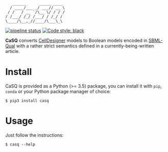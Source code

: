 ```
   ______      _____ ____ 
  / ____/___ _/ ___// __ \
 / /   / __ `/\__ \/ / / /
/ /___/ /_/ /___/ / /_/ / 
\____/\__,_//____/\___\_\ 
```

[![pipeline status](https://gitlab.inria.fr/soliman/sbgnpd2sbmlq/badges/master/pipeline.svg)](https://gitlab.inria.fr/soliman/sbgnpd2sbmlq/commits/master)
[![Code style: black](https://img.shields.io/badge/code%20style-black-000000.svg)](https://github.com/python/black)

**CaSQ** converts [CellDesigner](http://celldesigner.org) models to Boolean
models encoded in [SBML-Qual](http://sbml.org) with a rather strict semantics
defined in a currently-being-written article.

# Install

CaSQ is provided as a Python (>= 3.5) package, you can install it with `pip`,
`conda` or your Python package manager of choice:

```
$ pip3 install casq
```

# Usage

Just follow the instructions:

```
$ casq --help
```
